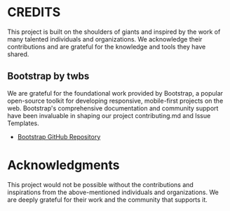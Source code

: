 # CREDITS

This project is built on the shoulders of giants and inspired by the work of many talented individuals and organizations. We acknowledge their contributions and are grateful for the knowledge and tools they have shared.

## Bootstrap by twbs

We are grateful for the foundational work provided by Bootstrap, a popular open-source toolkit for developing responsive, mobile-first projects on the web. Bootstrap's comprehensive documentation and community support have been invaluable in shaping our project contributing.md and Issue Templates.

- [Bootstrap GitHub Repository](https://github.com/twbs/bootstrap)


# Acknowledgments

This project would not be possible without the contributions and inspirations from the above-mentioned individuals and organizations. We are deeply grateful for their work and the community that supports it.
